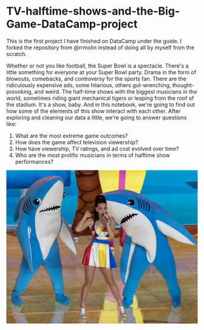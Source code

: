 # TV-halftime-shows-and-the-Big-Game-DataCamp-project
This is the first project I have finished on DataCamp under the guide. I forked the repository from @rrmolin instead of doing all by myself from the scratch.

Whether or not you like football, the Super Bowl is a spectacle. There's a little something for everyone at your Super Bowl party. Drama in the form of blowouts, comebacks, and controversy for the sports fan. There are the ridiculously expensive ads, some hilarious, others gut-wrenching, thought-provoking, and weird. The half-time shows with the biggest musicians in the world, sometimes riding giant mechanical tigers or leaping from the roof of the stadium. It's a show, baby. And in this notebook, we're going to find out how some of the elements of this show interact with each other. After exploring and cleaning our data a little, we're going to answer questions like:

1. What are the most extreme game outcomes?
2. How does the game affect television viewership?
3. How have viewership, TV ratings, and ad cost evolved over time?
4. Who are the most prolific musicians in terms of halftime show performances?

![alt text](https://github.com/dsnewbie2021/TV-halftime-shows-and-the-Big-Game-DataCamp-project/blob/master/left_shark.jpg?raw=true)



